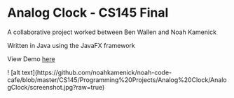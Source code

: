 <h1>Analog Clock - CS145 Final </h1>
<p>A collaborative project worked between Ben Wallen and Noah Kamenick</p>
<p>Written in Java using the JavaFX framework
<p>View Demo <a href ="https://youtu.be/RKJsZORnTyY">here</a></p>
! [alt text](https://github.com/noahkamenick/noah-code-cafe/blob/master/CS145/Programming%20Projects/Analog%20Clock/AnalogClock/screenshot.jpg?raw=true)
